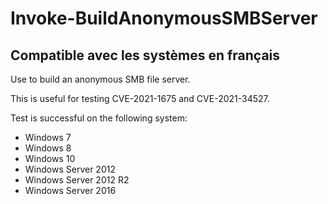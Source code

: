 # Invoke-BuildAnonymousSMBServer
## Compatible avec les systèmes en français

Use to build an anonymous SMB file server.

This is useful for testing CVE-2021-1675 and CVE-2021-34527.

Test is successful on the following system:

- Windows 7
- Windows 8
- Windows 10
- Windows Server 2012
- Windows Server 2012 R2
- Windows Server 2016
